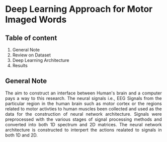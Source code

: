 # Deep Learning Approach for Motor Imaged Words

## Table of content 

1. General Note 
2. Review on Dataset 
3. Deep Learning Architecture 
4. Results 

## General Note

<div style="text-align: justify;">
The aim to construct an interface between Human's brain and a computer pays a way to this research. The neural signals i.e., EEG Signals from the particular region in the human brain such as motor cortex or the regions related to motor activties to human muscles been collected and used as the data for the construction of neural network architecture. Signals were preprocessed with the various stages of signal processing methods and converted into both 1D spectrum and 2D matrices. The neural network architecture is constructed to interpert the actions realated to signals in both 1D and 2D. 
</div>